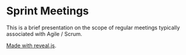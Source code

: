 # Sprint Meetings

This is a brief presentation on the scope of regular meetings typically associated with Agile / Scrum.

[Made with reveal.js](http://revealjs.com/).

